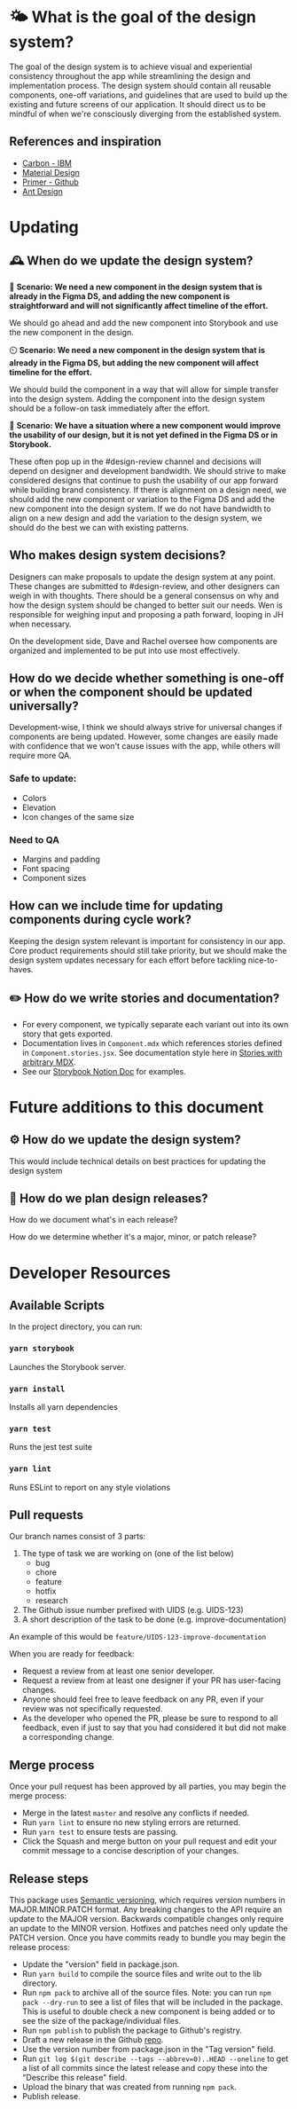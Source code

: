 # 🌤️ What is the goal of the design system?

The goal of the design system is to achieve visual and experiential consistency throughout the app while streamlining the design and implementation process. The design system should contain all reusable components, one-off variations, and guidelines that are used to build up the existing and future screens of our application. It should direct us to be mindful of when we're consciously diverging from the established system. 

## References and inspiration
- [Carbon - IBM](https://www.carbondesignsystem.com/)
- [Material Design](https://material.io/design) 
- [Primer - Github](https://primer.style/)
- [Ant Design](https://ant.design/)

# Updating

## 🕰️ When do we update the design system?

💚 **Scenario: We need a new component in the design system that is already in the Figma DS, and adding the new component is straightforward and will not significantly affect timeline of the effort.** 

We should go ahead and add the new component into Storybook and use the new component in the design. 

⏲️ **Scenario: We need a new component in the design system that is already in the Figma DS, but adding the new component will affect timeline for the effort.** 

We should build the component in a way that will allow for simple transfer into the design system.  Adding the component into the design system should be a follow-on task immediately after the effort. 

🧠 **Scenario: We have a situation where a new component would improve the usability of our design, but it is not yet defined in the Figma DS or in Storybook.** 

These often pop up in the #design-review channel and decisions will depend on designer and development bandwidth. We should strive to make considered designs that continue to push the usability of our app forward while building brand consistency. If there is alignment on a design need, we should add the new component or variation to the Figma DS and add the new component into the design system. If we do not have bandwidth to align on a new design and add the variation to the design system, we should do the best we can with existing patterns.

## Who makes design system decisions?

Designers can make proposals to update the design system at any point. These changes are submitted to #design-review, and other designers can weigh in with thoughts. There should be a general consensus on why and how the design system should be changed to better suit our needs. Wen is responsible for weighing input and proposing a path forward, looping in JH when necessary. 

On the development side, Dave and Rachel oversee how components are organized and implemented to be put into use most effectively. 

## How do we decide whether something is one-off or when the component should be updated universally?

Development-wise, I think we should always strive for universal changes if components are being updated. However, some changes are easily made with confidence that we won't cause issues with the app, while others will require more QA. 

### Safe to update:

- Colors
- Elevation
- Icon changes of the same size

### Need to QA

- Margins and padding
- Font spacing
- Component sizes

## How can we include time for updating components during cycle work?

Keeping the design system relevant is important for consistency in our app. Core product requirements should still take priority, but we should make the design system updates necessary for each effort before tackling nice-to-haves. 

## ✏️ How do we write stories and documentation?

- For every component, we typically separate each variant out into its own story that gets exported. 
- Documentation lives in `Component.mdx` which references stories defined in `Component.stories.jsx`. See documentation style here in [Stories with arbitrary MDX](https://github.com/storybookjs/storybook/blob/master/addons/docs/docs/recipes.md#csf-stories-with-arbitrary-mdx).
- See our [Storybook Notion Doc](https://www.notion.so/userinterviews1/Storybook-9a3585db57514ec783e39c78518ad5e6) for examples. 

# Future additions to this document

## ⚙️ How do we update the design system?

This would include technical details on best practices for updating the design system

## 🚪 How do we plan design releases?

How do we document what's in each release?

How do we determine whether it's a major, minor, or patch release?


# Developer Resources

## Available Scripts
In the project directory, you can run:

### `yarn storybook`

Launches the Storybook server.<br />

### `yarn install`

Installs all yarn dependencies

### `yarn test`

Runs the jest test suite

### `yarn lint`

Runs ESLint to report on any style violations

## Pull requests

Our branch names consist of 3 parts:
1. The type of task we are working on (one of the list below)
    * bug
    * chore
    * feature
    * hotfix
    * research
1. The Github issue number prefixed with UIDS (e.g. UIDS-123)
1. A short description of the task to be done (e.g. improve-documentation)

An example of this would be `feature/UIDS-123-improve-documentation`

When you are ready for feedback:
 * Request a review from at least one senior developer.
 * Request a review from at least one designer if your PR has user-facing changes.
 * Anyone should feel free to leave feedback on any PR, even if your review was not specifically requested.
 * As the developer who opened the PR, please be sure to respond to all feedback, even if just to say that you had considered it but did not make a corresponding change.

## Merge process

Once your pull request has been approved by all parties, you may begin the merge process:
* Merge in the latest `master` and resolve any conflicts if needed.
* Run `yarn lint` to ensure no new styling errors are returned.
* Run `yarn test` to ensure tests are passing.
* Click the Squash and merge button on your pull request and edit your commit message to a concise description of your changes.

## Release steps

This package uses [Semantic versioning](https://semver.org/), which requires version numbers in MAJOR.MINOR.PATCH format. Any breaking changes to the API require an update to the MAJOR version. Backwards compatible changes only require an update to the MINOR version. Hotfixes and patches need only update the PATCH version. Once you have commits ready to bundle you may begin the release process:
* Update the "version" field in package.json.
* Run `yarn build` to compile the source files and write out to the lib directory.
* Run `npm pack` to archive all of the source files. Note: you can run `npm pack --dry-run` to see a list of files that will be included in the package. This is useful to double check a new component is being added or to see the size of the package/individual files.
* Run `npm publish` to publish the package to Github's registry.
* Draft a new release in the Github [repo](https://github.com/user-interviews/ui-design-system/releases).
* Use the version number from package.json in the "Tag version" field.
* Run `git log $(git describe --tags --abbrev=0)..HEAD --oneline` to get a list of all commits since the latest release and copy these into the "Describe this release" field.
* Upload the binary that was created from running `npm pack`.
* Publish release.

